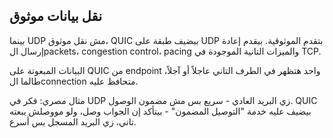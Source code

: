 ## ‎نقل بيانات موثوق

بينما UDP مش نقل موثوق، QUIC بيضيف طبقة على UDP بتقدم الموثوقية. بيقدم إعادة إرسال الpackets، congestion control، pacing والميزات التانية الموجودة في TCP.

البيانات المبعوتة على QUIC من endpoint واحد هتظهر في الطرف التاني عاجلاً أو آجلاً، طالما الconnection متحافظ عليه.

مثال مصري: فكر في UDP زي البريد العادي - سريع بس مش مضمون الوصول. QUIC بيضيف عليه خدمة "التوصيل المضمون" - بيتأكد إن الجواب وصل، ولو مووصلش يبعته تاني، زي البريد المسجل بس أسرع.